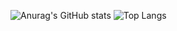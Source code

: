 ![Anurag's GitHub stats](https://github-readme-stats.vercel.app/api?username=Ryan-Calmon&show_icons=true&theme=radical)
![Top Langs](https://github-readme-stats.vercel.app/api/top-langs/?username=Ryan-Calmon&layout=compact&theme=radical)
